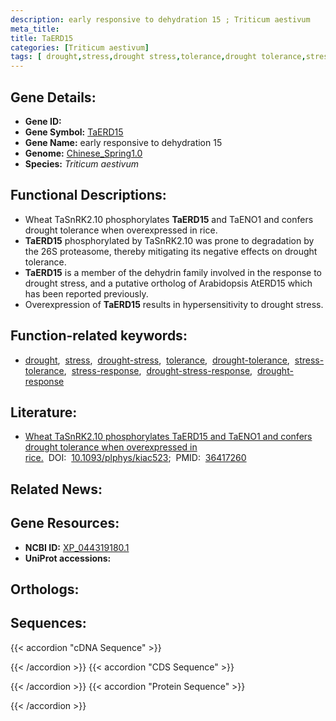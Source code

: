 ```yaml
---
description: early responsive to dehydration 15 ; Triticum aestivum
meta_title:
title: TaERD15
categories: [Triticum aestivum]
tags: [ drought,stress,drought stress,tolerance,drought tolerance,stress tolerance,stress response,drought stress response,drought response ]
---
```


## Gene Details:
- **Gene ID:** []()
- **Gene Symbol:** <u>TaERD15</u>
- **Gene Name:** early responsive to dehydration 15
- **Genome:** [Chinese_Spring1.0](https://ensembl.gramene.org/Triticum_aestivum/Info/Index)
- **Species:** *Triticum aestivum*

## Functional Descriptions:
   - Wheat TaSnRK2.10 phosphorylates **TaERD15** and TaENO1 and confers drought tolerance when overexpressed in rice.
   - **TaERD15** phosphorylated by TaSnRK2.10 was prone to degradation by the 26S proteasome, thereby mitigating its negative effects on drought tolerance.
   - **TaERD15** is a member of the dehydrin family involved in the response to drought stress, and a putative ortholog of Arabidopsis AtERD15 which has been reported previously.
   - Overexpression of **TaERD15** results in hypersensitivity to drought stress.

## Function-related keywords:
   - [drought](/tags/drought/),&nbsp;&nbsp;[stress](/tags/stress/),&nbsp;&nbsp;[drought-stress](/tags/drought-stress/),&nbsp;&nbsp;[tolerance](/tags/tolerance/),&nbsp;&nbsp;[drought-tolerance](/tags/drought-tolerance/),&nbsp;&nbsp;[stress-tolerance](/tags/stress-tolerance/),&nbsp;&nbsp;[stress-response](/tags/stress-response/),&nbsp;&nbsp;[drought-stress-response](/tags/drought-stress-response/),&nbsp;&nbsp;[drought-response](/tags/drought-response/)

## Literature:
   - [Wheat TaSnRK2.10 phosphorylates TaERD15 and TaENO1 and confers drought tolerance when overexpressed in rice.](https://doi.org/10.1093/plphys/kiac523)&nbsp;&nbsp;DOI:&nbsp;&nbsp;[10.1093/plphys/kiac523](https://doi.org/10.1093/plphys/kiac523);&nbsp;&nbsp;PMID:&nbsp;&nbsp;[36417260](https://pubmed.ncbi.nlm.nih.gov/36417260/)

## Related News:

## Gene Resources:
- **NCBI ID:**  [XP_044319180.1](https://www.ncbi.nlm.nih.gov/gene/?term=XP_044319180.1)
- **UniProt accessions:**  [](https://www.uniprot.org/uniprotkb//entry)

## Orthologs:

## Sequences:
{{< accordion "cDNA Sequence" >}}

{{< /accordion >}}
{{< accordion "CDS Sequence" >}}

{{< /accordion >}}
{{< accordion "Protein Sequence" >}}

{{< /accordion >}}
